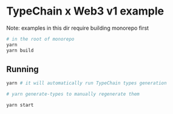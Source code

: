 # TypeChain x Web3 v1 example

Note: examples in this dir require building monorepo first

```sh
# in the root of monorepo
yarn
yarn build
```

## Running

```sh
yarn # it will automatically run TypeChain types generation

# yarn generate-types to manually regenerate them

yarn start
```
